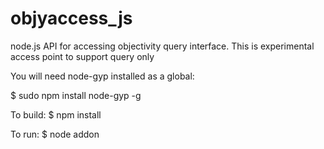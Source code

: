 # objyaccess_js
node.js API for accessing objectivity query interface.
This is experimental access point to support query only

You will need node-gyp installed as a global:

$ sudo npm install node-gyp -g

To build:
$ npm install

To run:
$ node addon
